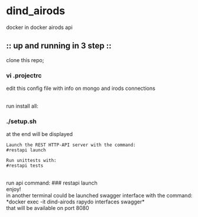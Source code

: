 # dind_airods
docker in docker airods api

## :: up and running in 3 step ::

clone this repo;</br>
### vi .projectrc  
edit this config file with info on mongo and irods connections </br> </br>

run install all:
### ./setup.sh
 at the end will be displayed </br>

```
Launch the REST HTTP-API server with the command:
#restapi launch

Run unittests with:
#restapi tests
```
 </br>
run api command:
### restapi launch 

</br>
enjoy!

</br>
in another terminal could be launched swagger interface with the command:</br>
*docker exec -it dind-airods rapydo interfaces swagger*</br>
that will be available on port 8080


